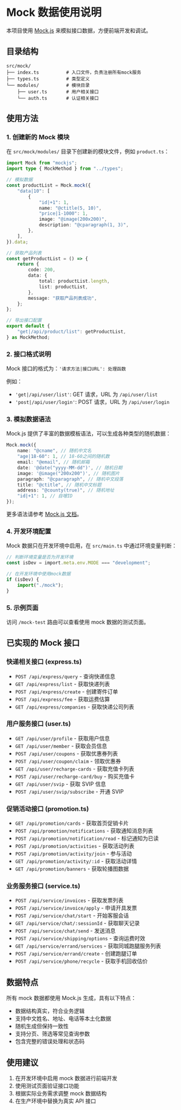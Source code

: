# Mock 数据使用说明

本项目使用 [Mock.js](http://mockjs.com/) 来模拟接口数据，方便前端开发和调试。

## 目录结构

```
src/mock/
├── index.ts          # 入口文件，负责注册所有mock服务
├── types.ts          # 类型定义
└── modules/          # 模块目录
    ├── user.ts       # 用户相关接口
    └── auth.ts       # 认证相关接口
```

## 使用方法

### 1. 创建新的 Mock 模块

在 `src/mock/modules/` 目录下创建新的模块文件，例如 `product.ts`：

```typescript
import Mock from "mockjs";
import type { MockMethod } from "../types";

// 模拟数据
const productList = Mock.mock({
    "data|10": [
        {
            "id|+1": 1,
            name: "@ctitle(5, 10)",
            "price|1-1000": 1,
            image: "@image(200x200)",
            description: "@cparagraph(1, 3)",
        },
    ],
}).data;

// 获取产品列表
const getProductList = () => {
    return {
        code: 200,
        data: {
            total: productList.length,
            list: productList,
        },
        message: "获取产品列表成功",
    };
};

// 导出接口配置
export default {
    "get|/api/product/list": getProductList,
} as MockMethod;
```

### 2. 接口格式说明

Mock 接口的格式为：`'请求方法|接口URL': 处理函数`

例如：

-   `'get|/api/user/list'`: GET 请求，URL 为 `/api/user/list`
-   `'post|/api/user/login'`: POST 请求，URL 为 `/api/user/login`

### 3. 模拟数据语法

Mock.js 提供了丰富的数据模板语法，可以生成各种类型的随机数据：

```typescript
Mock.mock({
    name: "@cname", // 随机中文名
    "age|18-60": 1, // 18-60之间的随机数
    email: "@email", // 随机邮箱
    date: '@date("yyyy-MM-dd")', // 随机日期
    image: '@image("200x200")', // 随机图片
    paragraph: "@cparagraph", // 随机中文段落
    title: "@ctitle", // 随机中文标题
    address: "@county(true)", // 随机地址
    "id|+1": 1, // 自增ID
});
```

更多语法请参考 [Mock.js 文档](http://mockjs.com/examples.html)。

### 4. 开发环境配置

Mock 数据只在开发环境中启用，在 `src/main.ts` 中通过环境变量判断：

```typescript
// 判断环境变量是否为开发环境
const isDev = import.meta.env.MODE === "development";

// 在开发环境中使用mock数据
if (isDev) {
    import("./mock");
}
```

### 5. 示例页面

访问 `/mock-test` 路由可以查看使用 mock 数据的测试页面。

## 已实现的 Mock 接口

### 快递相关接口 (express.ts)

-   `POST /api/express/query` - 查询快递信息
-   `GET /api/express/list` - 获取快递列表
-   `POST /api/express/create` - 创建寄件订单
-   `POST /api/express/fee` - 获取运费估算
-   `GET /api/express/companies` - 获取快递公司列表

### 用户服务接口 (user.ts)

-   `GET /api/user/profile` - 获取用户信息
-   `GET /api/user/member` - 获取会员信息
-   `POST /api/user/coupons` - 获取优惠券列表
-   `POST /api/user/coupon/claim` - 领取优惠券
-   `GET /api/user/recharge-cards` - 获取充值卡列表
-   `POST /api/user/recharge-card/buy` - 购买充值卡
-   `GET /api/user/svip` - 获取 SVIP 信息
-   `POST /api/user/svip/subscribe` - 开通 SVIP

### 促销活动接口 (promotion.ts)

-   `GET /api/promotion/cards` - 获取首页促销卡片
-   `POST /api/promotion/notifications` - 获取通知消息列表
-   `POST /api/promotion/notification/read` - 标记通知为已读
-   `POST /api/promotion/activities` - 获取活动列表
-   `POST /api/promotion/activity/join` - 参与活动
-   `GET /api/promotion/activity/:id` - 获取活动详情
-   `GET /api/promotion/banners` - 获取轮播图数据

### 业务服务接口 (service.ts)

-   `POST /api/service/invoices` - 获取发票列表
-   `POST /api/service/invoice/apply` - 申请开具发票
-   `POST /api/service/chat/start` - 开始客服会话
-   `GET /api/service/chat/:sessionId` - 获取聊天记录
-   `POST /api/service/chat/send` - 发送消息
-   `POST /api/service/shipping/options` - 查询运费时效
-   `GET /api/service/errand/services` - 获取同城跑腿服务列表
-   `POST /api/service/errand/create` - 创建跑腿订单
-   `POST /api/service/phone/recycle` - 获取手机回收估价

## 数据特点

所有 mock 数据都使用 Mock.js 生成，具有以下特点：

-   数据结构真实，符合业务逻辑
-   支持中文姓名、地址、电话等本土化数据
-   随机生成但保持一致性
-   支持分页、筛选等常见查询参数
-   包含完整的错误处理和状态码

## 使用建议

1. 在开发环境中启用 mock 数据进行前端开发
2. 使用测试页面验证接口功能
3. 根据实际业务需求调整 mock 数据结构
4. 在生产环境中替换为真实 API 接口
